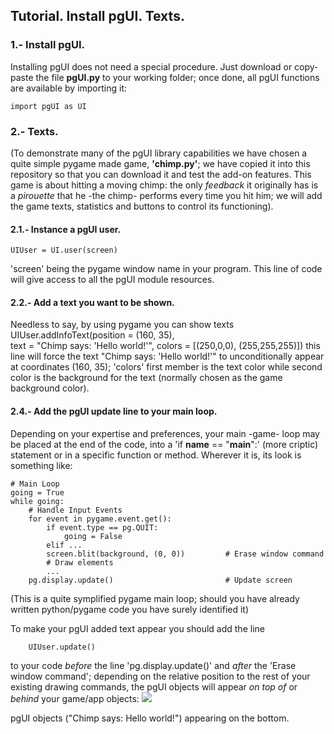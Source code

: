 ## Tutorial. Install pgUI. Texts.

### 1.- Install pgUI.
Installing pgUI does not need a special procedure. Just download or copy-paste the file **pgUI.py** to your working folder; once done, all pgUI functions are available by importing it:

    import pgUI as UI

### 2.- Texts.
(To demonstrate many of the pgUI library capabilities we have chosen a quite simple pygame made game, **'chimp.py'**; we have copied it into this repository so that you can download it and test the add-on features. This game is about hitting a moving chimp: the only *feedback* it originally has is a *pirouette* that he -the chimp- performs every time you hit him; we will add the game texts, statistics and buttons to control its functioning).

#### 2.1.- Instance a pgUI user.
    UIUser = UI.user(screen)                               
'screen' being the pygame window name in your program. This line of code will give access to all the pgUI module resources.

#### 2.2.- Add a text you want to be shown.
Needless to say, by using pygame you can show texts
    UIUser.addInfoText(position = (160, 35),                
                       text = "Chimp says: 'Hello world!'",
                       colors = [(250,0,0), (255,255,255)])
this line will force the text "Chimp says: 'Hello world!'" to unconditionally appear at coordinates (160, 35); 'colors' first member is the text color while second color is the background for the text (normally chosen as the game background color).

#### 2.4.- Add the pgUI update line to your main loop.

Depending on your expertise and preferences, your main -game- loop may be placed at the end of the code, into a 'if __name__ == "__main__":' (more criptic) statement or in a specific function or method. Wherever it is, its look is something like:

    # Main Loop
    going = True
    while going:
        # Handle Input Events
        for event in pygame.event.get():
            if event.type == pg.QUIT:
                going = False
            elif ...
            screen.blit(background, (0, 0))         # Erase window command
            # Draw elements
            ...
        pg.display.update()                         # Update screen
       
(This is a quite symplified pygame main loop; should you have already written python/pygame code you have surely identified it)

To make your pgUI added text appear you should add the line

        UIUser.update()                                     
to your code *before* the line 'pg.display.update()' and *after* the 'Erase window command'; depending on the relative position to the rest of your existing drawing commands, the pgUI objects will appear *on top of* or *behind* your game/app objects:
![](https://user-images.githubusercontent.com/64075009/116532848-05012080-a8e1-11eb-922d-f807404ca775.png)

pgUI objects ("Chimp says: Hello world!") appearing on the bottom.
